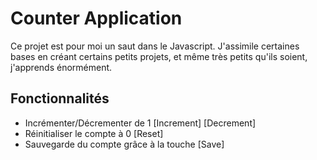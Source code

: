 # Counter Application

Ce projet est pour moi un saut dans le Javascript. J'assimile certaines bases en créant certains petits projets, et même très petits qu'ils soient, j'apprends énormément.

## Fonctionnalités

- Incrémenter/Décrementer de 1 [Increment] [Decrement]
- Réinitialiser le compte à 0 [Reset]
- Sauvegarde du compte grâce à la touche [Save]
